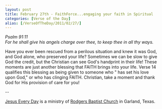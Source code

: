 ```yaml
---
layout: post
title: February 27th - FaithForce...engaging your faith in Spiritual
categories: [Verse of the Day]
alias: [/VerseOfTheDay/2011/02/27/]
---
```


_Psalm 91:11  
For he shall give his angels charge over thee, to keep thee in all
thy ways._

Have you ever been rescued from a perilous situation and knew it
was God, and God alone, who preserved your life? Sometimes we can be
slow to give God the credit, but the Christian can see God's
handprint in their life! These moments are just another blessing that
FAITH brings into your life. Verse 14 qualifies this blessing as being
given to someone who " has set his love upon God," or who has clinging
FAITH. Christian, take a moment and thank God for His provision of
care for you!

 --

<a href=http://jesuseveryday.net>Jesus Every Day</a> is a ministry of <a href=http://rodgersbaptist.net>Rodgers Baptist Church</a> in Garland, Texas.
